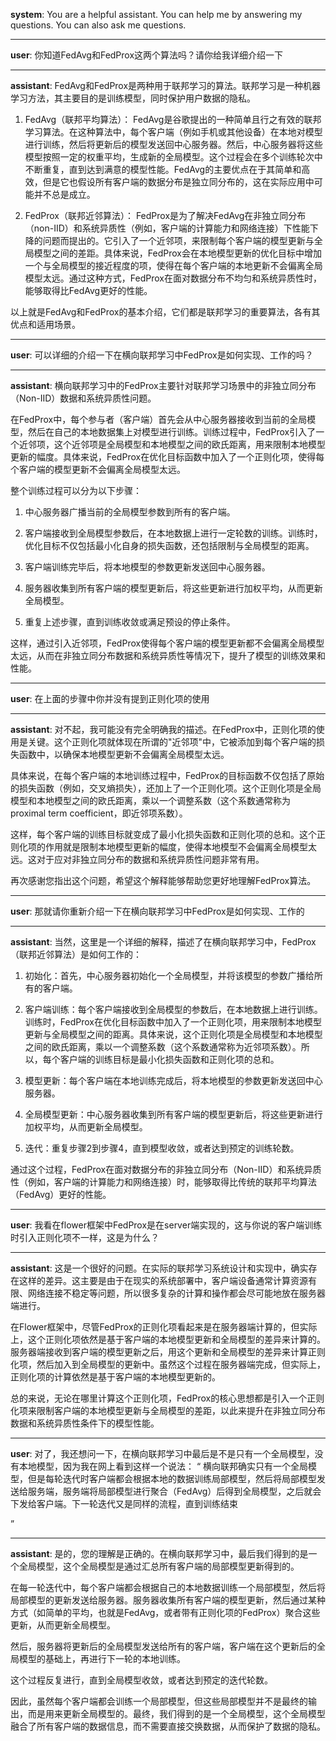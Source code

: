 **system**:
You are a helpful assistant. You can help me by answering my questions. You can also ask me questions.

--------------------

**user**:
你知道FedAvg和FedProx这两个算法吗？请你给我详细介绍一下

--------------------

**assistant**:
FedAvg和FedProx是两种用于联邦学习的算法。联邦学习是一种机器学习方法，其主要目的是训练模型，同时保护用户数据的隐私。

1. FedAvg（联邦平均算法）：
FedAvg是谷歌提出的一种简单且行之有效的联邦学习算法。在这种算法中，每个客户端（例如手机或其他设备）在本地对模型进行训练，然后将更新后的模型发送回中心服务器。然后，中心服务器将这些模型按照一定的权重平均，生成新的全局模型。这个过程会在多个训练轮次中不断重复，直到达到满意的模型性能。FedAvg的主要优点在于其简单和高效，但是它也假设所有客户端的数据分布是独立同分布的，这在实际应用中可能并不总是成立。

2. FedProx（联邦近邻算法）：
FedProx是为了解决FedAvg在非独立同分布（non-IID）和系统异质性（例如，客户端的计算能力和网络连接）下性能下降的问题而提出的。它引入了一个近邻项，来限制每个客户端的模型更新与全局模型之间的差距。具体来说，FedProx会在本地模型更新的优化目标中增加一个与全局模型的接近程度的项，使得在每个客户端的本地更新不会偏离全局模型太远。通过这种方式，FedProx在面对数据分布不均匀和系统异质性时，能够取得比FedAvg更好的性能。

以上就是FedAvg和FedProx的基本介绍，它们都是联邦学习的重要算法，各有其优点和适用场景。

--------------------

**user**:
可以详细的介绍一下在横向联邦学习中FedProx是如何实现、工作的吗？

--------------------

**assistant**:
横向联邦学习中的FedProx主要针对联邦学习场景中的非独立同分布（Non-IID）数据和系统异质性问题。

在FedProx中，每个参与者（客户端）首先会从中心服务器接收到当前的全局模型，然后在自己的本地数据集上对模型进行训练。训练过程中，FedProx引入了一个近邻项，这个近邻项是全局模型和本地模型之间的欧氏距离，用来限制本地模型更新的幅度。具体来说，FedProx在优化目标函数中加入了一个正则化项，使得每个客户端的模型更新不会偏离全局模型太远。

整个训练过程可以分为以下步骤：

1. 中心服务器广播当前的全局模型参数到所有的客户端。

2. 客户端接收到全局模型参数后，在本地数据上进行一定轮数的训练。训练时，优化目标不仅包括最小化自身的损失函数，还包括限制与全局模型的距离。

3. 客户端训练完毕后，将本地模型的参数更新发送回中心服务器。

4. 服务器收集到所有客户端的模型更新后，将这些更新进行加权平均，从而更新全局模型。

5. 重复上述步骤，直到训练收敛或满足预设的停止条件。

这样，通过引入近邻项，FedProx使得每个客户端的模型更新都不会偏离全局模型太远，从而在非独立同分布数据和系统异质性等情况下，提升了模型的训练效果和性能。

--------------------

**user**:
在上面的步骤中你并没有提到正则化项的使用

--------------------

**assistant**:
对不起，我可能没有完全明确我的描述。在FedProx中，正则化项的使用是关键。这个正则化项就体现在所谓的"近邻项"中，它被添加到每个客户端的损失函数中，以确保本地模型更新不会偏离全局模型太远。

具体来说，在每个客户端的本地训练过程中，FedProx的目标函数不仅包括了原始的损失函数（例如，交叉熵损失），还加上了一个正则化项。这个正则化项是全局模型和本地模型之间的欧氏距离，乘以一个调整系数（这个系数通常称为proximal term coefficient，即近邻项系数）。

这样，每个客户端的训练目标就变成了最小化损失函数和正则化项的总和。这个正则化项的作用就是限制本地模型更新的幅度，使得本地模型不会偏离全局模型太远。这对于应对非独立同分布的数据和系统异质性问题非常有用。

再次感谢您指出这个问题，希望这个解释能够帮助您更好地理解FedProx算法。

--------------------

**user**:
那就请你重新介绍一下在横向联邦学习中FedProx是如何实现、工作的

--------------------

**assistant**:
当然，这里是一个详细的解释，描述了在横向联邦学习中，FedProx（联邦近邻算法）是如何工作的：

1. 初始化：首先，中心服务器初始化一个全局模型，并将该模型的参数广播给所有的客户端。

2. 客户端训练：每个客户端接收到全局模型的参数后，在本地数据上进行训练。训练时，FedProx在优化目标函数中加入了一个正则化项，用来限制本地模型更新与全局模型之间的距离。具体来说，这个正则化项是全局模型和本地模型之间的欧氏距离，乘以一个调整系数（这个系数通常称为近邻项系数）。所以，每个客户端的训练目标是最小化损失函数和正则化项的总和。

3. 模型更新：每个客户端在本地训练完成后，将本地模型的参数更新发送回中心服务器。

4. 全局模型更新：中心服务器收集到所有客户端的模型更新后，将这些更新进行加权平均，从而更新全局模型。

5. 迭代：重复步骤2到步骤4，直到模型收敛，或者达到预定的训练轮数。

通过这个过程，FedProx在面对数据分布的非独立同分布（Non-IID）和系统异质性（例如，客户端的计算能力和网络连接）时，能够取得比传统的联邦平均算法（FedAvg）更好的性能。

--------------------

**user**:
我看在flower框架中FedProx是在server端实现的，这与你说的客户端训练时引入正则化项不一样，这是为什么？

--------------------

**assistant**:
这是一个很好的问题。在实际的联邦学习系统设计和实现中，确实存在这样的差异。这主要是由于在现实的系统部署中，客户端设备通常计算资源有限、网络连接不稳定等问题，所以很多复杂的计算和操作都会尽可能地放在服务器端进行。

在Flower框架中，尽管FedProx的正则化项看起来是在服务器端计算的，但实际上，这个正则化项依然是基于客户端的本地模型更新和全局模型的差异来计算的。服务器端接收到客户端的模型更新之后，用这个更新和全局模型的差异来计算正则化项，然后加入到全局模型的更新中。虽然这个过程在服务器端完成，但实际上，正则化项的计算依然是基于客户端的本地模型更新的。

总的来说，无论在哪里计算这个正则化项，FedProx的核心思想都是引入一个正则化项来限制客户端的本地模型更新与全局模型的差距，以此来提升在非独立同分布数据和系统异质性条件下的模型性能。

--------------------

**user**:
对了，我还想问一下，在横向联邦学习中最后是不是只有一个全局模型，没有本地模型，因为我在网上看到这样一个说法：
“
横向联邦确实只有一个全局模型，但是每轮迭代时客户端都会根据本地的数据训练局部模型，然后将局部模型发送给服务端，服务端将局部模型进行聚合（FedAvg）后得到全局模型，之后就会下发给客户端。下一轮迭代又是同样的流程，直到训练结束

”

--------------------

**assistant**:
是的，您的理解是正确的。在横向联邦学习中，最后我们得到的是一个全局模型，这个全局模型是通过汇总所有客户端的局部模型更新得到的。

在每一轮迭代中，每个客户端都会根据自己的本地数据训练一个局部模型，然后将局部模型的更新发送给服务器。服务器收集所有客户端的模型更新，然后通过某种方式（如简单的平均，也就是FedAvg，或者带有正则化项的FedProx）聚合这些更新，从而更新全局模型。

然后，服务器将更新后的全局模型发送给所有的客户端，客户端在这个更新后的全局模型的基础上，再进行下一轮的本地训练。

这个过程反复进行，直到全局模型收敛，或者达到预定的迭代轮数。

因此，虽然每个客户端都会训练一个局部模型，但这些局部模型并不是最终的输出，而是用来更新全局模型的。最终，我们得到的是一个全局模型，这个全局模型融合了所有客户端的数据信息，而不需要直接交换数据，从而保护了数据的隐私。